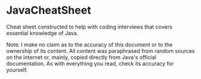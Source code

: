 # JavaCheatSheet
Cheat sheet constructed to help with coding interviews that covers essential knowledge of Java.

Note: I make no claim as to the accuracy of this document or to the 
ownership of its content. All content was paraphrased from random 
sources on the internet or, mainly, copied directly from Java's official 
documentation. As with everything you read, check its accuracy for 
yourself.
